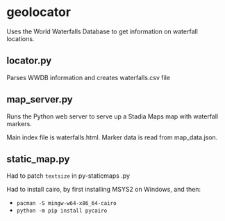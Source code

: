 # geolocator

Uses the World Waterfalls Database to get information on waterfall locations.

## locator.py

Parses WWDB information and creates waterfalls.csv file

## map_server.py

Runs the Python web server to serve up a Stadia Maps map with waterfall markers.

Main index file is waterfalls.html.
Marker data is read from map_data.json.

## static_map.py

Had to patch `textsize` in py-staticmaps .py

Had to install cairo, by first installing MSYS2 on Windows, and then:

* `pacman -S mingw-w64-x86_64-cairo`
* `python -m pip install pycairo`
